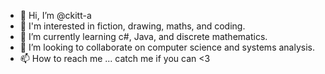 - 👋 Hi, I’m @ckitt-a
- 👀 I'm interested in fiction, drawing, maths, and coding.
- 🌱 I’m currently learning c#, Java, and discrete mathematics.
- 💞️ I’m looking to collaborate on computer science and systems analysis.
- 📫 How to reach me ... catch me if you can <3

<!---
chunkitt46/chunkitt46 is a ✨ special ✨ repository because its `README.md` (this file) appears on your GitHub profile.
You can click the Preview link to take a look at your changes.
--->
